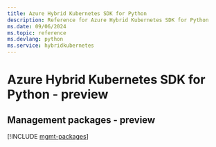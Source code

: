 ```yaml
---
title: Azure Hybrid Kubernetes SDK for Python
description: Reference for Azure Hybrid Kubernetes SDK for Python
ms.date: 09/06/2024
ms.topic: reference
ms.devlang: python
ms.service: hybridkubernetes
---
```

# Azure Hybrid Kubernetes SDK for Python - preview

## Management packages - preview
[!INCLUDE [mgmt-packages](hybrid-kubernetes-mgmt-index.md)]